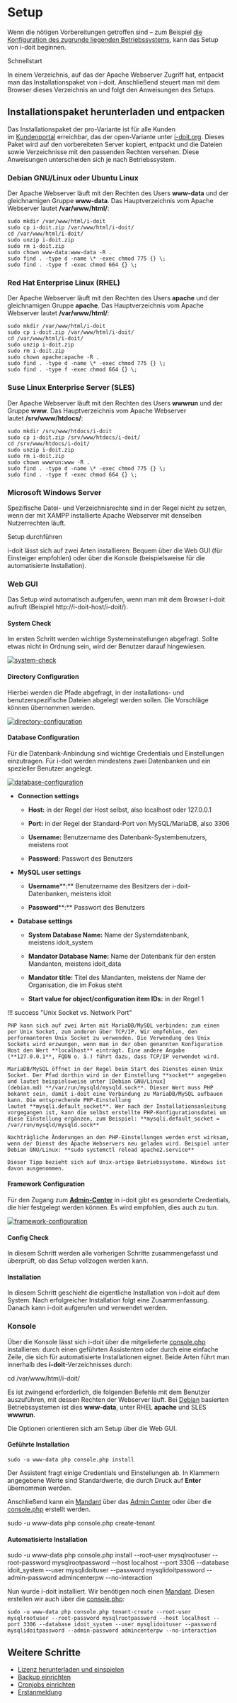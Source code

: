 # Setup

Wenn die nötigen Vorbereitungen getroffen sind – zum Beispiel [die Konfiguration des zugrunde liegenden Betriebssystems](../manuelle-installation/index.md), kann das Setup von i-doit beginnen.

Schnellstart

In einem Verzeichnis, auf das der Apache Webserver Zugriff hat, entpackt man das Installationspaket von i-doit. Anschließend steuert man mit dem Browser dieses Verzeichnis an und folgt den Anweisungen des Setups.

Installationspaket herunterladen und entpacken
----------------------------------------------
<!---Todo: Fixme--->
Das Installationspaket der pro-Variante ist für alle Kunden im [Kundenportal](/display/de/Kundenportal) erreichbar, das der open-Variante unter [i-doit.org](https://i-doit.org/). Dieses Paket wird auf den vorbereiteten Server kopiert, entpackt und die Dateien sowie Verzeichnisse mit den passenden Rechten versehen. Diese Anweisungen unterscheiden sich je nach Betriebssystem.

### Debian GNU/Linux oder Ubuntu Linux

Der Apache Webserver läuft mit den Rechten des Users **www-data** und der gleichnamigen Gruppe **www-data**. Das Hauptverzeichnis vom Apache Webserver lautet **/var/www/html/**:

    sudo mkdir /var/www/html/i-doit
    sudo cp i-doit.zip /var/www/html/i-doit/
    cd /var/www/html/i-doit/
    sudo unzip i-doit.zip
    sudo rm i-doit.zip
    sudo chown www-data:www-data -R .
    sudo find . -type d -name \* -exec chmod 775 {} \;
    sudo find . -type f -exec chmod 664 {} \;

### Red Hat Enterprise Linux (RHEL)

Der Apache Webserver läuft mit den Rechten des Users **apache** und der gleichnamigen Gruppe **apache**. Das Hauptverzeichnis vom Apache Webserver lautet **/var/www/html/**:


    sudo mkdir /var/www/html/i-doit
    sudo cp i-doit.zip /var/www/html/i-doit/
    cd /var/www/html/i-doit/
    sudo unzip i-doit.zip
    sudo rm i-doit.zip
    sudo chown apache:apache -R .
    sudo find . -type d -name \* -exec chmod 775 {} \;
    sudo find . -type f -exec chmod 664 {} \;

### Suse Linux Enterprise Server (SLES)

Der Apache Webserver läuft mit den Rechten des Users **wwwrun** und der Gruppe **www**. Das Hauptverzeichnis vom Apache Webserver lautet **/srv/www/htdocs/**:

    sudo mkdir /srv/www/htdocs/i-doit
    sudo cp i-doit.zip /srv/www/htdocs/i-doit/
    cd /srv/www/htdocs/i-doit/
    sudo unzip i-doit.zip
    sudo rm i-doit.zip
    sudo chown wwwrun:www -R .
    sudo find . -type d -name \* -exec chmod 775 {} \;
    sudo find . -type f -exec chmod 664 {} \;

### Microsoft Windows Server

Spezifische Datei- und Verzeichnisrechte sind in der Regel nicht zu setzen, wenn der mit XAMPP installierte Apache Webserver mit denselben Nutzerrechten läuft.

Setup durchführen

i-doit lässt sich auf zwei Arten installieren: Bequem über die Web GUI (für Einsteiger empfohlen) oder über die Konsole (beispielsweise für die automatisierte Installation).

### Web GUI

Das Setup wird automatisch aufgerufen, wenn man mit dem Browser i-doit aufruft (Beispiel http://i-doit-host/i-doit/).

#### System Check

Im ersten Schritt werden wichtige Systemeinstellungen abgefragt. Sollte etwas nicht in Ordnung sein, wird der Benutzer darauf hingewiesen.

[![system-check](../../assets/images/de/installation/setup/i-doit_setup_01_system_check.png)](../../assets/images/de/installation/setup/i-doit_setup_01_system_check.png)

#### Directory Configuration

Hierbei werden die Pfade abgefragt, in der installations- und benutzerspezifische Dateien abgelegt werden sollen. Die Vorschläge können übernommen werden.

[![directory-configuration](../../assets/images/de/installation/setup/i-doit_setup_02_directory_configuration.png)](../../assets/images/de/installation/setup/i-doit_setup_02_directory_configuration.png)

#### Database Configuration

Für die Datenbank-Anbindung sind wichtige Credentials und Einstellungen einzutragen. Für i-doit werden mindestens zwei Datenbanken und ein spezieller Benutzer angelegt.

[![database-configuration](../../assets/images/de/installation/setup/i-doit_setup_03_database_configuration.png)](../../assets/images/de/installation/setup/i-doit_setup_03_database_configuration.png)

*   **Connection settings**
    *   **Host:** in der Regel der Host selbst, also localhost oder 127.0.0.1
    *   **Port:** in der Regel der Standard-Port von MySQL/MariaDB, also 3306
    *   **Username:** Benutzername des Datenbank-Systembenutzers, meistens root  
        
    *   **Password:** Passwort des Benutzers
*   **MySQL user settings**
    *   **Username****:** Benutzername des Besitzers der i-doit-Datenbanken, meistens idoit  
        
    *   **Password****:** Passwort des Benutzers  
        
*   **Database settings**
    *   **System Database Name:** Name der Systemdatenbank, meistens idoit_system  
        
    *   **Mandator Database Name:** Name der Datenbank für den ersten Mandanten, meistens idoit_data  
        
    *   **Mandator title:** Titel des Mandanten, meistens der Name der Organisation, die im Fokus steht  
        
    *   **Start value for object/configuration item IDs:** in der Regel 1  
          
        

!!! success "Unix Socket vs. Network Port"

    PHP kann sich auf zwei Arten mit MariaDB/MySQL verbinden: zum einen per Unix Socket, zum anderen über TCP/IP. Wir empfehlen, den performanteren Unix Socket zu verwenden. Die Verwendung des Unix Sockets wird erzwungen, wenn man in der oben genannten Konfiguration Host den Wert **localhost** einträgt. Eine andere Angabe (**127.0.0.1**, FQDN o. ä.) führt dazu, dass TCP/IP verwendet wird.

    MariaDB/MySQL öffnet in der Regel beim Start des Dienstes einen Unix Socket. Der Pfad dorthin wird in der Einstellung **socket** angegeben und lautet beispielsweise unter [Debian GNU/Linux](debian.md) **/var/run/mysqld/mysqld.sock**. Dieser Wert muss PHP bekannt sein, damit i-doit eine Verbindung zu MariaDB/MySQL aufbauen kann. Die entsprechende PHP-Einstellung lautet **mysqli.default_socket**. Wer nach der Installationsanleitung vorgegangen ist, kann die selbst erstellte PHP-Konfigurationsdatei um diese Einstellung ergänzen, zum Beispiel: **mysqli.default_socket = /var/run/mysqld/mysqld.sock**

    Nachträgliche Änderungen an den PHP-Einstellungen werden erst wirksam, wenn der Dienst des Apache Webservers neu geladen wird. Beispiel unter Debian GNU/Linux: **sudo systemctl reload apache2.service**

    Dieser Tipp bezieht sich auf Unix-artige Betriebssysteme. Windows ist davon ausgenommen.

#### Framework Configuration
<!---Todo: Fixme--->
Für den Zugang zum **[Admin-Center](/display/de/Admin+Center)** in i-doit gibt es gesonderte Credentials, die hier festgelegt werden können. Es wird empfohlen, dies auch zu tun.

[![framework-configuration](../../assets/images/de/installation/setup/i-doit_setup_04_framework_configuration.png)](../../assets/images/de/installation/setup/i-doit_setup_04_framework_configuration.png)

#### Config Check

In diesem Schritt werden alle vorherigen Schritte zusammengefasst und überprüft, ob das Setup vollzogen werden kann.  

#### Installation

In diesem Schritt geschieht die eigentliche Installation von i-doit auf dem System. Nach erfolgreicher Installation folgt eine Zusammenfassung. Danach kann i-doit aufgerufen und verwendet werden.

### Konsole
<!---Todo: Fixme--->
Über die Konsole lässt sich i-doit über die mitgelieferte [console.php](/display/de/Console) installieren: durch einen geführten Assistenten oder durch eine einfache Zeile, die sich für automatisierte Installationen eignet. Beide Arten führt man innerhalb des **i-doit**\-Verzeichnisses durch:


cd /var/www/html/i-doit/

Es ist zwingend erforderlich, die folgenden Befehle mit dem Benutzer auszuführen, mit dessen Rechten der Webserver läuft. Bei [Debian](debian.md) basierten Betriebssystemen ist dies **www-data**, unter RHEL **apache** und SLES **wwwrun**.

Die Optionen orientieren sich am Setup über die Web GUI.  

#### Geführte Installation

    sudo -u www-data php console.php install

Der Assistent fragt einige Credentials und Einstellungen ab. In Klammern angegebene Werte sind Standardwerte, die durch Druck auf **Enter** übernommen werden.  
<!---Todo: Fixme--->
Anschließend kann ein [Mandant](/pages/viewpage.action?pageId=36864089) über das [Admin Center](/display/de/Admin+Center) oder über die [console.php](/display/de/Console) erstellt werden.


sudo -u www-data php console.php create-tenant

#### Automatisierte Installation


sudo -u www-data php console.php install --root-user mysqlrootuser --root-password mysqlrootpassword --host localhost --port 3306 --database idoit_system --user mysqlidoituser --password mysqlidoitpassword --admin-password admincenterpw --no-interaction
<!---Todo: Fixme--->
Nun wurde i-doit installiert. Wir benötigen noch einen [Mandant](/pages/viewpage.action?pageId=36864089). Diesen erstellen wir auch über die [console.php](/display/de/Console):


    sudo -u www-data php console.php tenant-create --root-user mysqlrootuser --root-password mysqlrootpassword --host localhost --port 3306 --database idoit_system --user mysqlidoituser --password mysqlidoitpassword --admin-password admincenterpw --no-interaction

Weitere Schritte
----------------
<!---Todo: Fixme--->
*   [Lizenz herunterladen und einspielen](/display/de/Lizenz+aktivieren)
*   [Backup einrichten](/display/de/Daten+sichern+und+wiederherstellen)
*   [Cronjobs einrichten](/display/de/Cronjobs+einrichten)
*   [Erstanmeldung](/display/de/Erstanmeldung)